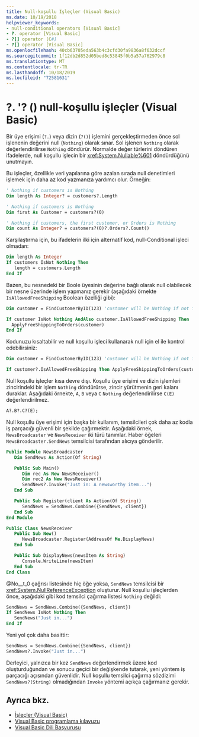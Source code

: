 ```yaml
---
title: Null-koşullu Işleçler (Visual Basic)
ms.date: 10/19/2018
helpviewer_keywords:
- null-conditional operators [Visual Basic]
- ?. operator [Visual Basic]
- ?[] operator [C#]
- ?[] operator [Visual Basic]
ms.openlocfilehash: 40cb63705eda563b4c3cfd30fa9836a8f632dccf
ms.sourcegitcommit: 1f12db2d852d05bed8c53845f0b5a57a762979c8
ms.translationtype: MT
ms.contentlocale: tr-TR
ms.lasthandoff: 10/18/2019
ms.locfileid: "72581631"
---
```

# <a name="-and--null-conditional-operators-visual-basic"></a>?. '? () null-koşullu işleçler (Visual Basic)

Bir üye erişimi (`?.`) veya dizin (`?()`) işlemini gerçekleştirmeden önce sol işlenenin değerini null (`Nothing`) olarak sınar. Sol işlenen `Nothing` olarak değerlendirilirse `Nothing` döndürür. Normalde değer türlerini döndüren ifadelerde, null koşullu işlecin bir <xref:System.Nullable%601> döndürdüğünü unutmayın.

Bu işleçler, özellikle veri yapılarına göre azalan sırada null denetimleri işlemek için daha az kod yazmanıza yardımcı olur. Örneğin:

```vb
' Nothing if customers is Nothing
Dim length As Integer? = customers?.Length

' Nothing if customers is Nothing
Dim first As Customer = customers?(0)

' Nothing if customers, the first customer, or Orders is Nothing
Dim count As Integer? = customers?(0)?.Orders?.Count()
```

Karşılaştırma için, bu ifadelerin ilki için alternatif kod, null-Conditional işleci olmadan:

```vb
Dim length As Integer
If customers IsNot Nothing Then
   length = customers.Length
End If
```

Bazen, bu nesnedeki bir Boole üyesinin değerine bağlı olarak null olabilecek bir nesne üzerinde işlem yapmanız gerekir (aşağıdaki örnekte `IsAllowedFreeShipping` Boolean özelliği gibi):

```vb
Dim customer = FindCustomerByID(123) 'customer will be Nothing if not found.

If customer IsNot Nothing AndAlso customer.IsAllowedFreeShipping Then
  ApplyFreeShippingToOrders(customer)
End If
```

Kodunuzu kısaltabilir ve null koşullu işleci kullanarak null için el ile kontrol edebilirsiniz:

```vb
Dim customer = FindCustomerByID(123) 'customer will be Nothing if not found.

If customer?.IsAllowedFreeShipping Then ApplyFreeShippingToOrders(customer)
```

Null koşullu işleçler kısa devre dışı.  Koşullu üye erişimi ve dizin işlemleri zincirindeki bir işlem `Nothing` döndürürse, zincir yürütmenin geri kalanı duraklar.  Aşağıdaki örnekte, `A`, `B` veya `C` `Nothing` değerlendirilirse `C(E)` değerlendirilmez.

```vb
A?.B?.C?(E);
```

Null koşullu üye erişimi için başka bir kullanım, temsilcileri çok daha az kodla iş parçacığı güvenli bir şekilde çağırmektir.  Aşağıdaki örnek, `NewsBroadcaster` ve `NewsReceiver` iki türü tanımlar. Haber öğeleri `NewsBroadcaster.SendNews` temsilcisi tarafından alıcıya gönderilir.

```vb
Public Module NewsBroadcaster
   Dim SendNews As Action(Of String)

   Public Sub Main()
      Dim rec As New NewsReceiver()
      Dim rec2 As New NewsReceiver()
      SendNews?.Invoke("Just in: A newsworthy item...")
   End Sub

   Public Sub Register(client As Action(Of String))
      SendNews = SendNews.Combine({SendNews, client})
   End Sub
End Module

Public Class NewsReceiver
   Public Sub New()
      NewsBroadcaster.Register(AddressOf Me.DisplayNews)
   End Sub

   Public Sub DisplayNews(newsItem As String)
      Console.WriteLine(newsItem)
   End Sub
End Class
```

@No__t_0 çağrısı listesinde hiç öğe yoksa, `SendNews` temsilcisi bir <xref:System.NullReferenceException> oluşturur. Null koşullu işleçlerden önce, aşağıdaki gibi kod temsilci çağırma listesi `Nothing` değildi:

```vb
SendNews = SendNews.Combine({SendNews, client})
If SendNews IsNot Nothing Then
   SendNews("Just in...")
End If
```

Yeni yol çok daha basittir:

```vb
SendNews = SendNews.Combine({SendNews, client})
SendNews?.Invoke("Just in...")
```

Derleyici, yalnızca bir kez `SendNews` değerlendirmek üzere kod oluşturduğundan ve sonucu geçici bir değişkende tutarak, yeni yöntem iş parçacığı açısından güvenlidir. Null koşullu temsilci çağırma sözdizimi `SendNews?(String)` olmadığından `Invoke` yöntemi açıkça çağırmanız gerekir.

## <a name="see-also"></a>Ayrıca bkz.

- [İşleçler (Visual Basic)](index.md)
- [Visual Basic programlama kılavuzu](../../../visual-basic/programming-guide/index.md)
- [Visual Basic Dili Başvurusu](../../../visual-basic/language-reference/index.md)
